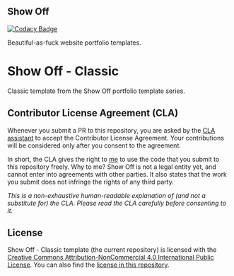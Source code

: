 ## Show Off

[![Codacy Badge](https://api.codacy.com/project/badge/Grade/d643f374ec4041cfab7f646664854b42)](https://app.codacy.com/gh/show-off/classic?utm_source=github.com&utm_medium=referral&utm_content=show-off/classic&utm_campaign=Badge_Grade_Dashboard)

Beautiful-as-fuck website portfolio templates.

# Show Off - Classic

Classic template from the Show Off portfolio template series.

## Contributor License Agreement (CLA)

Whenever you submit a PR to this repository, you are asked by the [CLA assistant](https://github.com/cla-assistant/cla-assistant) to accept the Contributor License Agreement. Your contributions will be considered only after you consent to the agreement.

In short, the CLA gives the right to [me](https://github.com/sidvenu) to use the code that you submit to this repository freely. Why to me? Show Off is not a legal entity yet, and cannot enter into agreements with other parties. It also states that the work you submit does not infringe the rights of any third party.

*This is a non-exhaustive human-readable explanation of (and not a substitute for) the CLA. Please read the CLA carefully before consenting to it.*

## License

Show Off - Classic template (the current repository) is licensed with the [Creative Commons Attribution-NonCommercial 4.0 International Public License](https://creativecommons.org/licenses/by-nc/4.0/legalcode). You can also find the [license in this repository](https://github.com/sidvenu/show-off/blob/master/LICENSE.md).

